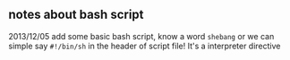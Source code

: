 ## notes about bash script

2013/12/05 add some basic bash script, know a word `shebang` or we can simple say `#!/bin/sh` in the header of script file! It's a interpreter directive

